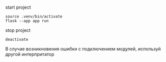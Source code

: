 start project 


    source .venv/bin/activate
    flask --app app run


stop project

    deactivate

В случае возникновения ошибки с подключением модулей, используй другой интерпритатор